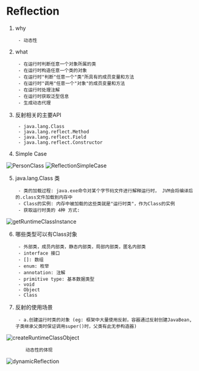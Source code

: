 # Reflection
        
    
1. why

        - 动态性
        
2. what
    
        - 在运行时判断任意一个对象所属的类
        - 在运行时构造任意一个类的对象
        - 在运行时"判断"任意一个"类"所具有的成员变量和方法
        - 在运行时"调用"任意一个"对象"的成员变量和方法
        - 在运行时处理注解
        - 在运行时获取泛型信息
        - 生成动态代理

3. 反射相关的主要API

        - java.lang.Class
        - java.lang.reflect.Method
        - java.lang.reflect.Field
        - java.lang.reflect.Constructor
        
4. Simple Case

![PersonClass](imagePool/PersonClass.png)
![ReflectionSimpleCase](imagePool/ReflectionSimpleCase.png)


5. java.lang.Class 类

        - 类的加载过程: java.exe命令对某个字节码文件进行解释运行时， JVM会将编译后的.class文件加载到内存中
        - Class的实例: 内存中被加载的这些类就是"运行时类"，作为Class的实例
        - 获取运行时类的 4种 方式: 
![getRuntimeClassInstance](imagePool/getRuntimeClassInstance.png)


6. 哪些类型可以有Class对象

        - 外部类，成员内部类，静态内部类，局部内部类，匿名内部类
        - interface 接口
        - []: 数组
        - enum: 枚举
        - annotation: 注解
        - primitive type: 基本数据类型
        - void
        - Object
        - Class 


7. 反射的使用场景

        - a.创建运行时类的对象 (eg: 框架中大量使用反射，容器通过反射创建JavaBean, 子类继承父类时保证调用super()时，父类有此无参构造器)
![createRuntimeClassObject](imagePool/createRuntimeClassObject.png)

           动态性的体现
![dynamicReflection](imagePool/dynamicReflection.png)
